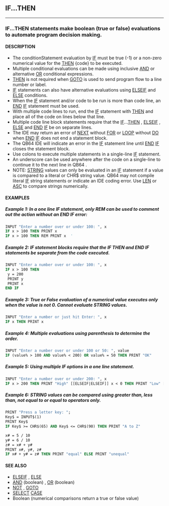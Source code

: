 ## IF...THEN
---

### IF...THEN statements make boolean (true or false) evaluations to automate program decision making.

#### DESCRIPTION
* The conditionStatement evaluation by [IF](./IF.md) must be true (-1) or a non-zero numerical value for the [THEN](./THEN.md) {code} to be executed.
* Multiple conditional evaluations can be made using inclusive [AND](./AND.md) or alternative [OR](./OR.md) conditional expressions.
* [THEN](./THEN.md) is not required when [GOTO](./GOTO.md) is used to send program flow to a line number or label.
* [IF](./IF.md) statements can also have alternative evaluations using [ELSEIF](./ELSEIF.md) and [ELSE](./ELSE.md) conditions.
* When the [IF](./IF.md) statement and/or code to be run is more than code line, an [END](./END.md) [IF](./IF.md) statement must be used.
* With multiple code lines to run, end the [IF](./IF.md) statement with [THEN](./THEN.md) and place all of the code on lines below that line.
* Multiple code line block statements require that the [IF](./IF.md)...[THEN](./THEN.md) , [ELSEIF](./ELSEIF.md) , [ELSE](./ELSE.md) and [END](./END.md) [IF](./IF.md) be on separate lines.
* The IDE may return an error of [NEXT](./NEXT.md) without [FOR](./FOR.md) or [LOOP](./LOOP.md) without [DO](./DO.md) when [END](./END.md) [IF](./IF.md) does not end a statement block.
* The QB64 IDE will indicate an error in the [IF](./IF.md) statement line until [END](./END.md) [IF](./IF.md) closes the statement block.
* Use colons to execute multiple statements in a single-line [IF](./IF.md) statement.
* An underscore can be used anywhere after the code on a single-line to continue it to the next line in QB64 .
* NOTE: [STRING](./STRING.md) values can only be evaluated in an [IF](./IF.md) statement if a value is compared to a literal or CHR$ string value. QB64 may not compile literal [IF](./IF.md) string statements or indicate an IDE coding error. Use [LEN](./LEN.md) or [ASC](./ASC.md) to compare strings numerically.


#### EXAMPLES
##### Example 1: In a one line IF statement, only REM can be used to comment out the action without an END IF error:
```vb
INPUT "Enter a number over or under 100: ", x
IF x > 100 THEN PRINT x
IF x > 100 THEN REM PRINT x  '
```
  
##### Example 2: IF statement blocks require that the IF THEN and END IF statements be separate from the code executed.
```vb
INPUT "Enter a number over or under 100: ", x
IF x > 100 THEN
 y = 200
 PRINT y
 PRINT x
END IF
```
  
##### Example 3: True or False evaluation of a numerical value executes only when the value is not 0. Cannot evaluate STRING values.
```vb
INPUT "Enter a number or just hit Enter: ", x
IF x THEN PRINT x
```
  
##### Example 4: Multiple evaluations using parenthesis to determine the order.
```vb
INPUT "Enter a number over or under 100 or 50: ", value
IF (value% > 100 AND value% < 200) OR value% = 50 THEN PRINT "OK"
```
  
##### Example 5: Using multiple IF options in a one line statement.
```vb
INPUT "Enter a number over or under 200: ", x
IF x > 200 THEN PRINT "High" [[ELSEIF|ELSEIF]] x < 0 THEN PRINT "Low" [[ELSE|ELSE]] PRINT "OK"
```
  
##### Example 6: STRING values can be compared using greater than, less than, not equal to or equal to operators only.
```vb
PRINT "Press a letter key: ";
Key$ = INPUT$(1)
PRINT Key$
IF Key$ >= CHR$(65) AND Key$ <= CHR$(90) THEN PRINT "A to Z"
```
  
```vb
x# = 5 / 10
y# = 6 / 10
z# = x# + y#
PRINT x#, y#, z#
IF x# + y# = z# THEN PRINT "equal" ELSE PRINT "unequal"
```
  


#### SEE ALSO
* [ELSEIF](./ELSEIF.md) , [ELSE](./ELSE.md)
* [AND](./AND.md) (boolean) , [OR](./OR.md) (boolean)
* [NOT](./NOT.md) , [GOTO](./GOTO.md)
* [SELECT](./SELECT.md) [CASE](./CASE.md)
* Boolean (numerical comparisons return a true or false value)
